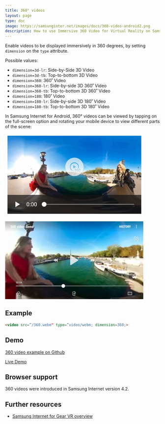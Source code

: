 ```yaml
---
title: 360° videos
layout: page
type: doc
image: https://samsunginter.net/images/docs/360-video-android2.png
description: How to use Immersive 360 Video for Virtual Reality on Samsung Internet and Samsung Internet for GearVR.
---
```

Enable videos to be displayed immersively in 360 degrees, by setting `dimension`
on the `type` attribute.

Possible values:

* `dimension=3d-lr`: Side-by-Side 3D Video
* `dimension=3d-tb`: Top-to-bottom 3D Video
* `dimension=360`: 360˚ Video
* `dimension=360-lr`: Side-by-side 3D 360˚ Video
* `dimension=360-tb`: Top-to-bottom 3D 360˚ Video
* `dimension=180`: 180˚ Video
* `dimension=180-lr`: Side-by-side 3D 180˚ Video
* `dimension=180-tb`: Top-to-bottom 3D 180˚ Video

In Samsung Internet for Android, 360° videos can be viewed by tapping on the full-screen option
and rotating your mobile device to view different parts of the scene:

![360° video option displayed in Samsung Internet for Android](/images/docs/360-video-android1.png)

![360° video viewed in Samsung Internet for Android](/images/docs/360-video-android2.png)


## Example

```html
<video src=”/360.webm" type=”video/webm; dimension=360;>
```

## Demo

[360 video example on Github](https://github.com/SamsungInternet/examples/tree/master/360-video)

[Live Demo](https://samsunginter.net/examples/360-video/)

## Browser support

360 videos were introduced in Samsung Internet version 4.2.

## Further resources

* [Samsung Internet for Gear VR overview](http://developer.samsung.com/internet#gearvr-overview)
